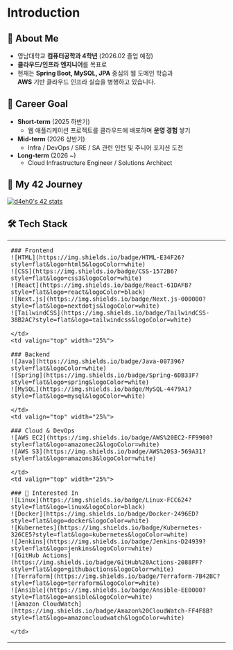 # Introduction

## 💬 About Me 

- 영남대학교 **컴퓨터공학과 4학년** (2026.02 졸업 예정)
- **클라우드/인프라 엔지니어**를 목표로
- 현재는 **Spring Boot, MySQL, JPA** 중심의 웹 도메인 학습과  
  **AWS** 기반 클라우드 인프라 실습을 병행하고 있습니다.


## 🎯 Career Goal

- **Short-term** (2025 하반기)
  - 웹 애플리케이션 프로젝트를 클라우드에 배포하며 **운영 경험** 쌓기
- **Mid-term** (2026 상반기)
  - Infra / DevOps / SRE / SA 관련 인턴 및 주니어 포지션 도전
- **Long-term** (2026 ~)
  - Cloud Infrastructure Engineer / Solutions Architect


## 🌱 My 42 Journey

[![d4eh0's 42 stats](https://badge.mediaplus.ma/darkblue/daepark)](https://github.com/oakoudad/badge42)
## 🛠️ Tech Stack

<table>
  <tr>
    <td valign="top" width="25%">

    ### Frontend  
    ![HTML](https://img.shields.io/badge/HTML-E34F26?style=flat&logo=html5&logoColor=white)  
    ![CSS](https://img.shields.io/badge/CSS-1572B6?style=flat&logo=css3&logoColor=white)  
    ![React](https://img.shields.io/badge/React-61DAFB?style=flat&logo=react&logoColor=black)  
    ![Next.js](https://img.shields.io/badge/Next.js-000000?style=flat&logo=nextdotjs&logoColor=white)  
    ![TailwindCSS](https://img.shields.io/badge/TailwindCSS-38B2AC?style=flat&logo=tailwindcss&logoColor=white)  

    </td>
    <td valign="top" width="25%">

    ### Backend  
    ![Java](https://img.shields.io/badge/Java-007396?style=flat&logoColor=white)  
    ![Spring](https://img.shields.io/badge/Spring-6DB33F?style=flat&logo=spring&logoColor=white)  
    ![MySQL](https://img.shields.io/badge/MySQL-4479A1?style=flat&logo=mysql&logoColor=white)  

    </td>
    <td valign="top" width="25%">

    ### Cloud & DevOps  
    ![AWS EC2](https://img.shields.io/badge/AWS%20EC2-FF9900?style=flat&logo=amazonec2&logoColor=white)  
    ![AWS S3](https://img.shields.io/badge/AWS%20S3-569A31?style=flat&logo=amazons3&logoColor=white)  

    </td>
    <td valign="top" width="25%">

    ### 🌱 Interested In  
    ![Linux](https://img.shields.io/badge/Linux-FCC624?style=flat&logo=linux&logoColor=black)  
    ![Docker](https://img.shields.io/badge/Docker-2496ED?style=flat&logo=docker&logoColor=white)  
    ![Kubernetes](https://img.shields.io/badge/Kubernetes-326CE5?style=flat&logo=kubernetes&logoColor=white)  
    ![Jenkins](https://img.shields.io/badge/Jenkins-D24939?style=flat&logo=jenkins&logoColor=white)  
    ![GitHub Actions](https://img.shields.io/badge/GitHub%20Actions-2088FF?style=flat&logo=githubactions&logoColor=white)  
    ![Terraform](https://img.shields.io/badge/Terraform-7B42BC?style=flat&logo=terraform&logoColor=white)  
    ![Ansible](https://img.shields.io/badge/Ansible-EE0000?style=flat&logo=ansible&logoColor=white)  
    ![Amazon CloudWatch](https://img.shields.io/badge/Amazon%20CloudWatch-FF4F8B?style=flat&logo=amazoncloudwatch&logoColor=white)  

    </td>
  </tr>
</table>
<!--
**d4eh0/d4eh0** is a ✨ _special_ ✨ repository because its `README.md` (this file) appears on your GitHub profile.

Here are some ideas to get you started:

- 🔭 I’m currently working on ...
- 🌱 I’m currently learning ...
- 👯 I’m looking to collaborate on ...
- 🤔 I’m looking for help with ...
- 💬 Ask me about ...
- 📫 How to reach me: ...
- 😄 Pronouns: ...
- ⚡ Fun fact: ...
-->
